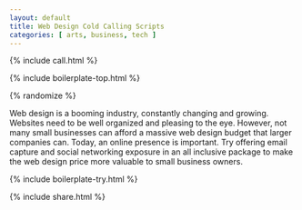 ```yaml
---
layout: default
title: Web Design Cold Calling Scripts
categories: [ arts, business, tech ]
---
```


{% include call.html %}

{% include boilerplate-top.html %}


{% randomize %}

Web design is a booming industry, constantly changing and growing. Websites need to be well organized and pleasing to the eye. However, not many small businesses can afford a massive web design budget that larger companies can. Today, an online presence is important. Try offering email capture and social networking exposure in an all inclusive package to make the web design price more valuable to small business owners.

{% include boilerplate-try.html %}

{% include share.html %}